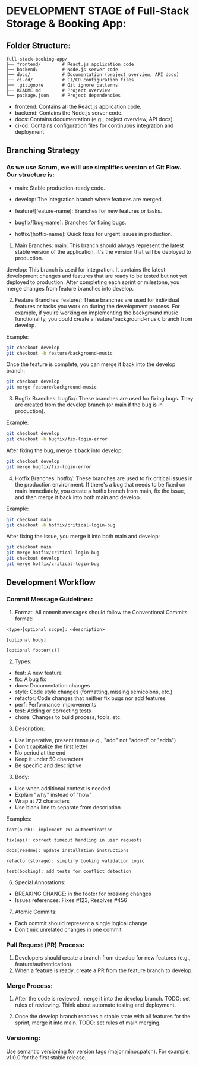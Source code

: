 # DEVELOPMENT STAGE of Full-Stack Storage & Booking App:

## Folder Structure:

```
full-stack-booking-app/
├── frontend/        # React.js application code
├── backend/         # Node.js server code
├── docs/            # Documentation (project overview, API docs)
├── ci-cd/           # CI/CD configuration files
├── .gitignore       # Git ignore patterns
├── README.md        # Project overview
└── package.json     # Project dependencies
```

-   frontend: Contains all the React.js application code.
-   backend: Contains the Node.js server code.
-   docs: Contains documentation (e.g., project overview, API docs).
-   ci-cd: Contains configuration files for continuous integration and deployment

## Branching Strategy

### As we use Scrum, we will use simplifies version of Git Flow. Our structure is:

-   main: Stable production-ready code.

-   develop: The integration branch where features are merged.

-   feature/[feature-name]: Branches for new features or tasks.

-   bugfix/[bug-name]: Branches for fixing bugs.

-   hotfix/[hotfix-name]: Quick fixes for urgent issues in production.

1. Main Branches:
   main: This branch should always represent the latest stable version of the application. It's the version that will be deployed to production.

develop: This branch is used for integration. It contains the latest development changes and features that are ready to be tested but not yet deployed to production. After completing each sprint or milestone, you merge changes from feature branches into develop.

2. Feature Branches:
   feature/<name>: These branches are used for individual features or tasks you work on during the development process. For example, if you’re working on implementing the background music functionality, you could create a feature/background-music branch from develop.

Example:

```sh
git checkout develop
git checkout -b feature/background-music
```

Once the feature is complete, you can merge it back into the develop branch:

```sh
git checkout develop
git merge feature/background-music
```

3. Bugfix Branches:
   bugfix/<name>: These branches are used for fixing bugs. They are created from the develop branch (or main if the bug is in production).

Example:

```sh
git checkout develop
git checkout -b bugfix/fix-login-error
```

After fixing the bug, merge it back into develop:

```sh
git checkout develop
git merge bugfix/fix-login-error
```

4. Hotfix Branches:
   hotfix/<name>: These branches are used to fix critical issues in the production environment. If there's a bug that needs to be fixed on main immediately, you create a hotfix branch from main, fix the issue, and then merge it back into both main and develop.

Example:

```sh
git checkout main
git checkout -b hotfix/critical-login-bug
```

After fixing the issue, you merge it into both main and develop:

```sh
git checkout main
git merge hotfix/critical-login-bug
git checkout develop
git merge hotfix/critical-login-bug
```

## Development Workflow

### Commit Message Guidelines:

1. Format: All commit messages should follow the Conventional Commits format:

```
<type>[optional scope]: <description>

[optional body]

[optional footer(s)]
```

2. Types:

-   feat: A new feature
-   fix: A bug fix
-   docs: Documentation changes
-   style: Code style changes (formatting, missing semicolons, etc.)
-   refactor: Code changes that neither fix bugs nor add features
-   perf: Performance improvements
-   test: Adding or correcting tests
-   chore: Changes to build process, tools, etc.

3. Description:

-   Use imperative, present tense (e.g., "add" not "added" or "adds")
-   Don't capitalize the first letter
-   No period at the end
-   Keep it under 50 characters
-   Be specific and descriptive

3. Body:

-   Use when additional context is needed
-   Explain "why" instead of "how"
-   Wrap at 72 characters
-   Use blank line to separate from description

Examples:

```
feat(auth): implement JWT authentication

fix(api): correct timeout handling in user requests

docs(readme): update installation instructions

refactor(storage): simplify booking validation logic

test(booking): add tests for conflict detection
```

6. Special Annotations:

-   BREAKING CHANGE: in the footer for breaking changes
-   Issues references: Fixes #123, Resolves #456

7. Atomic Commits:

-   Each commit should represent a single logical change
-   Don't mix unrelated changes in one commit

### Pull Request (PR) Process:

1. Developers should create a branch from develop for new features (e.g., feature/authentication).
2. When a feature is ready, create a PR from the feature branch to develop.

### Merge Process:

1. After the code is reviewed, merge it into the develop branch. TODO: set rules of reviewing. Think about automate testing and deployment.

2. Once the develop branch reaches a stable state with all features for the sprint, merge it into main. TODO: set rules of main merging.

### Versioning:

Use semantic versioning for version tags (major.minor.patch). For example, v1.0.0 for the first stable release.
